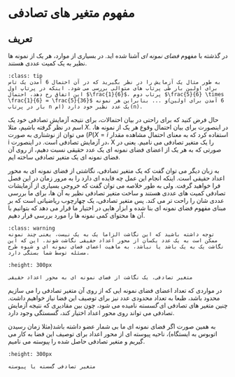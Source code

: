 مفهوم متغیر های تصادفی
========================
## تعریف
در گذشته با مفهوم *فضای نمونه ای* آشنا شده اید. در بسیاری از موارد، هر یک از نمونه ها نظیر به یک کمیت عددی هستند.
```{admonition} Title
:class: tip
به طور مثال یک آزمایش را در نظر بگیرید که در آن احتمال 6 آمدن یک تاس برای اولین بار طی پرتاب های متوالی بررسی می شود. اینکه در پرتاپ اول این اتفاق رخ دهد، احتمال $\frac{1}{6}$، پرتاب دوم $\frac{5}{6} \times \frac{1}{6} = \frac{5}{36}$ و ... بنابراین هر نمونه(6 آمدن برای اولین بار در پرتاب n ام) یک عدد نظیر خود دارد(n).
```
حال فرض کنید که برای راحتی در بیان احتمالات، برای نتیجه آزمایش تصادفی خود یک اسم در نظر گرفته باشیم، مثلا $X$. در اینصورت برای بیان احتمال وقوع هر یک از نمونه ها، می توان از نوشتاری به صورت $(P(X=i$ استفاده کرد که به معنای احتمال مشاهده مقدار i در آزمایش تصادفی است. در اینصورت، X را یک متغیر تصادفی می نامیم. یعنی در صورتی که به هر یک از اعضای فضای نمونه ای یک عدد حقیقی نسبت دهیم، از روی آن فضای نمونه ای یک متغیر تصادفی ساخته ایم.

به زبان دیگر می توان گفت که یک متغیر تصادفی، نگاشتی از فضای نمونه ای به محور اعداد حقیقی است. اینکه انجام این عمل چه فایده ای دارد را به مرور زمان در این فصل فرا خواهید گرفت. ولی به طور خلاصه می توان گفت که خروجی بسیاری از آزمایشات تصادفی کمیت های عددی هستند و ساخت متغیر تصادفی نظیر به آن ها، برای ما بررسی عددی شان را راحت تر می کند. پس متغیر تصادفی، یک چهارچوب ریاضیاتی است که بر مبنای مفهوم فضای نمونه ای بنا شده و ابزار هایی در اختیار ما قرار می دهد که بتوانیم با آن ها محتوای کمی نمونه ها را مورد بررسی قرار دهیم.
```{admonition} Title
:class: warning
توجه داشته باشید که این نگاشت الزاما یک به یک نیست، یعنی چند نمونه ممکن است به یک عدد یکسان از محور اعداد حقیقی نگاشت شوند. این که این نگاشت یک به یک باشد یا نباشد، به ماهیت اعضای فضای نمونه ای و شیوه طرح مسئله توسط شما بستگی دارد.
```
```{figure} images/random_var_mapping.jpg
:height: 300px

متغیر تصادفی، یک نگاشت از فضای نمونه ای به محور اعداد حقیقی
```
در مواردی که تعداد اعضای فضای نمونه ایی که از روی آن متغیر تصادفی را می سازیم محدود باشد، طبعا به تعداد محدودی عدد نیز برای توصیف این فضا نیاز خواهیم داشت. چنین متغیر های تصادفی ای *گسسته* نامیده می شود، چون بین مقادیری که نتیجه آزمایش تصادفی می تواند روی محور اعداد اختیار کند، گسستگی وجود دارد.

به همین صورت اگر فضای نمونه ای ما بی شمار عضو داشته باشد(مثلا زمان رسیدن اتوبوس به ایستگاه)، ناحیه پیوسته ای از محور اعداد برای توصیف این فضا به کار می گیریم و متغیر تصادفی حاصل شده را *پیوسته* می نامیم.
```{figure} images/discrete_continuous.png
:height: 300px

متغیر تصادفی گسسته یا پیوسته
```
